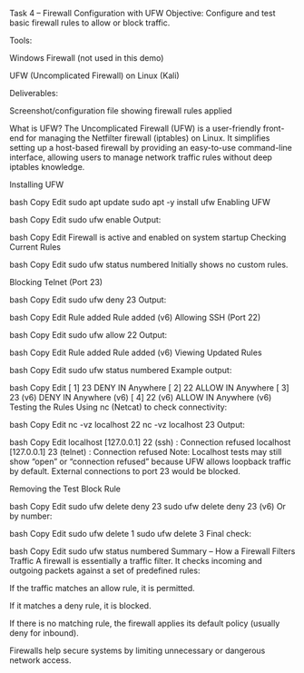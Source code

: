 Task 4 – Firewall Configuration with UFW
Objective:
Configure and test basic firewall rules to allow or block traffic.

Tools:

Windows Firewall (not used in this demo)

UFW (Uncomplicated Firewall) on Linux (Kali)

Deliverables:

Screenshot/configuration file showing firewall rules applied

What is UFW?
The Uncomplicated Firewall (UFW) is a user-friendly front-end for managing the Netfilter firewall (iptables) on Linux.
It simplifies setting up a host-based firewall by providing an easy-to-use command-line interface, allowing users to manage network traffic rules without deep iptables knowledge.

Installing UFW

bash
Copy
Edit
sudo apt update
sudo apt -y install ufw
Enabling UFW

bash
Copy
Edit
sudo ufw enable
Output:

bash
Copy
Edit
Firewall is active and enabled on system startup
Checking Current Rules

bash
Copy
Edit
sudo ufw status numbered
Initially shows no custom rules.

Blocking Telnet (Port 23)

bash
Copy
Edit
sudo ufw deny 23
Output:

bash
Copy
Edit
Rule added
Rule added (v6)
Allowing SSH (Port 22)

bash
Copy
Edit
sudo ufw allow 22
Output:

bash
Copy
Edit
Rule added
Rule added (v6)
Viewing Updated Rules

bash
Copy
Edit
sudo ufw status numbered
Example output:

bash
Copy
Edit
[ 1] 23                         DENY IN     Anywhere
[ 2] 22                         ALLOW IN    Anywhere
[ 3] 23 (v6)                    DENY IN     Anywhere (v6)
[ 4] 22 (v6)                    ALLOW IN    Anywhere (v6)
Testing the Rules
Using nc (Netcat) to check connectivity:

bash
Copy
Edit
nc -vz localhost 22
nc -vz localhost 23
Output:

bash
Copy
Edit
localhost [127.0.0.1] 22 (ssh) : Connection refused
localhost [127.0.0.1] 23 (telnet) : Connection refused
Note: Localhost tests may still show “open” or “connection refused” because UFW allows loopback traffic by default. External connections to port 23 would be blocked.

Removing the Test Block Rule

bash
Copy
Edit
sudo ufw delete deny 23
sudo ufw delete deny 23 (v6)
Or by number:

bash
Copy
Edit
sudo ufw delete 1
sudo ufw delete 3
Final check:

bash
Copy
Edit
sudo ufw status numbered
Summary – How a Firewall Filters Traffic
A firewall is essentially a traffic filter. It checks incoming and outgoing packets against a set of predefined rules:

If the traffic matches an allow rule, it is permitted.

If it matches a deny rule, it is blocked.

If there is no matching rule, the firewall applies its default policy (usually deny for inbound).

Firewalls help secure systems by limiting unnecessary or dangerous network access.

